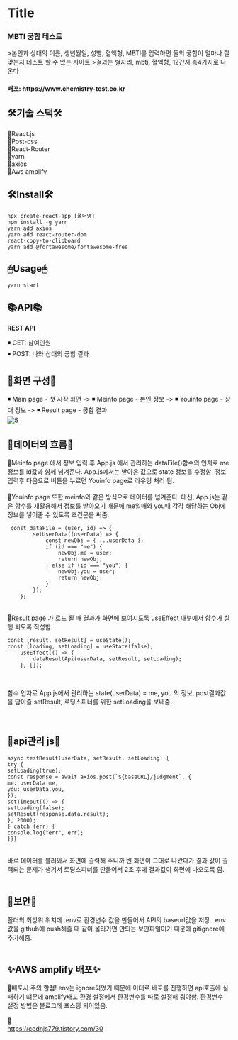 # Title

<h3>MBTI 궁합 테스트</h3>
    >본인과 상대의 이름, 생년월일, 성별, 혈액형, MBTI를 입력하면 둘의 궁합이 얼마나 잘 맞는지 테스트 할 수 있는 사이트   
    >결과는 별자리, mbti, 혈액형, 12간지 총4가지로 나온다   
<h4>배포: https://www.chemistry-test.co.kr
 
## 🛠기술 스택🛠
💠React.js</br>
💠Post-css</br>
💠React-Router</br>
💠yarn</br>
💠axios</br>
💠Aws amplify</br>

## 🛠Install🛠

```
npx create-react-app [폴더명]
npm install -g yarn
yarn add axios
yarn add react-router-dom
react-copy-to-clipboard
yarn add @fortawesome/fontawesome-free
```

## 🖱Usage🖱

```
yarn start
```

## 📚API📚

<strong>REST API</strong>

◾ GET: 참여인원  
◾ POST: 나와 상대의 궁합 결과

## 📜화면 구성📜

◾ Main page - 첫 시작 화면 -> ◾ Meinfo page - 본인 정보 -> ◾ Youinfo page - 상대 정보 -> ◾ Result page - 궁합 결과
</br>
![5](https://user-images.githubusercontent.com/76987275/152200277-07cf1ff6-7102-48a8-ab2e-06f70a13e58e.PNG)
</br>

## 💨데이터의 흐름💨

📑Meinfo page 에서 정보 입력 후 App.js 에서 관리하는 dataFile()함수의 인자로 me 정보를 id값과 함께 넘겨준다. App.js에서는 받아온 값으로 state 정보를 수정함.
정보 입력후 다음으로 버튼을 누르면 Youinfo page로 라우팅 처리 됨.
</br>
</br>
📑Youinfo page 또한 meinfo와 같은 방식으로 데이터를 넘겨준다. 대신, App.js는 같은 함수를 재활용해서 정보를 받아오기 때문에 me일때와 you때 각각 해당하는 Obj에 정보를 넣어줄 수 있도록 조건문을 써줌.
</br>

```
 const dataFile = (user, id) => {
        setUserData((userData) => {
            const newObj = { ...userData };
            if (id === "me") {
                newObj.me = user;
                return newObj;
            } else if (id === "you") {
                newObj.you = user;
                return newObj;
            }
        });
    };
```

</br>
📑Result page 가 로드 될 때 결과가 화면에 보여지도록 useEffect 내부에서 함수가 실행 되도록 작성함. 
</br>

```
const [result, setResult] = useState();
const [loading, setLoading] = useState(false);
    useEffect(() => {
        dataResultApi(userData, setResult, setLoading);
    }, []);
```

</br>

함수 인자로 App.js에서 관리하는 state(userData) = me, you 의 정보, post결과값을 담아줄 setResult, 로딩스피너를 위한 setLoading을 보내줌.
</br>
</br>
</br>

## 💽api관리 js💽

```
async testResult(userData, setResult, setLoading) {
try {
setLoading(true);
const response = await axios.post(`${baseURL}/judgment`, {
me: userData.me,
you: userData.you,
});
setTimeout(() => {
setLoading(false);
setResult(response.data.result);
}, 2000);
} catch (err) {
console.log("err", err);
}}}

```

</br>
바로 데이터를 불러와서 화면에 출력해 주니까 빈 화면이 그대로 나왔다가 결과 값이 출력되는 문제가 생겨서 로딩스피너를 만들어서 2초 후에 결과값이 화면에 나오도록 함.
</br>
</br>

## 🔏보안🔏

폴더의 최상위 위치에 .env로 환경변수 값을 만들어서 API의 baseurl값을 저장.
.env값을 github에 push해줄 때 같이 올라가면 안되는 보안파일이기 때문에 gitignore에 추가해줌.
</br>
</br>

## ✨AWS amplify 배포✨

🔔배포시 주의 할점! env는 ignore되었기 때문에 이대로 배포를 진행하면 api호출에 실패하기 떄문에
amplify배포 환경 설정에서 환경변수를 따로 설정해 줘야함. 환경변수 설정 방법은 블로그에 포스팅 되어있음.
</br>
</br>
🔽</br>
https://codnjs779.tistory.com/30
